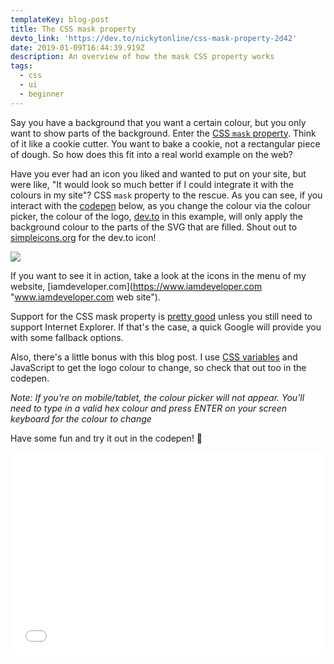 ```yaml
---
templateKey: blog-post
title: The CSS mask property
devto_link: 'https://dev.to/nickytonline/css-mask-property-2d42'
date: 2019-01-09T16:44:39.919Z
description: An overview of how the mask CSS property works
tags:
  - css
  - ui
  - beginner
---
```

Say you have a background that you want a certain colour, but you only want to show parts of the background. Enter the [CSS `mask` property](https://developer.mozilla.org/en-US/docs/Web/CSS/mask "MDN documentation for the CSS mask property"). Think of it like a cookie cutter. You want to bake a cookie, not a rectangular piece of dough. So how does this fit into a real world example on the web?

Have you ever had an icon you liked and wanted to put on your site, but were like, "It would look so much better if I could integrate it with the colours in my site"? CSS `mask` property to the rescue. As you can see, if you interact with the [codepen](https://codepen.io) below, as you change the colour via the colour picker, the colour of the logo, [dev.to](https://dev.to "dev.to website") in this example, will only apply the background colour to the parts of the SVG that are filled. Shout out to [simpleicons.org](https://simpleicons.org "simpleicons.org website") for the dev.to icon!

![](/img/css-mask-property-in-actio.gif)

If you want to see it in action, take a look at the icons in the menu of my website, \[iamdeveloper.com](https://www.iamdeveloper.com "www.iamdeveloper.com web site").

Support for the CSS mask property is [pretty good](https://caniuse.com/#feat=css-masks) unless you still need to support Internet Explorer. If that's the case, a quick Google will provide you with some fallback options.

Also, there's a little bonus with this blog post. I use [CSS variables](https://developer.mozilla.org/en-US/docs/Web/CSS/Using_CSS_variables) and JavaScript to get the logo colour to change, so check that out too in the codepen.

*Note: If you're on mobile/tablet, the colour picker will not appear. You'll need to type in a valid hex colour and press ENTER on your screen keyboard for the colour to change*

Have some fun and try it out in the codepen! 👋

<iframe height="325" style="width: 100%;" scrolling="no" title="For blog post on the CSS mask property, https://dev.to/nickytonline/css-mask-property-2d42" src="//codepen.io/nickytonline/embed/preview/ebxrpv/?height=325&theme-id=dark&default-tab=css,result" frameborder="no" allowtransparency="true" allowfullscreen="true">
  See the Pen <a href='https://codepen.io/nickytonline/pen/ebxrpv/'>For blog post on the CSS mask property, https://dev.to/nickytonline/css-mask-property-2d42</a> by Nick Taylor
  (<a href='https://codepen.io/nickytonline'>@nickytonline</a>) on <a href='https://codepen.io'>CodePen</a>.
</iframe>
